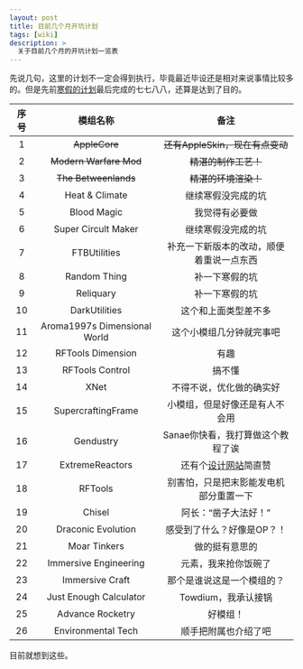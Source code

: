 ```yaml
---
layout: post
title: 目前几个月开坑计划
tags: [wiki]
description: >
  关于目前几个月的开坑计划一览表
---
```

先说几句，这里的计划不一定会得到执行，毕竟最近毕设还是相对来说事情比较多的。但是先前[寒假的计划](https://tartaricacid.github.io/2016/12/18/TheModSpolightPlan/)最后完成的七七八八，还算是达到了目的。

| 序号 | 模组名称 | 备注 |
| :----: | :-----: | :----: |
| 1 | ~~AppleCore~~| ~~还有AppleSkin，现在有点变动~~ |
| 2 | ~~Modern Warfare Mod~~ | ~~精湛的制作工艺！~~ |
| 3 | ~~The Betweenlands~~ | ~~精湛的环境渲染！~~ |
| 4 | Heat & Climate | 继续寒假没完成的坑 |
| 5 | Blood Magic | 我觉得有必要做 |
| 6 | Super Circult Maker | 继续寒假没完成的坑 |
| 7 | FTBUtilities | 补充一下新版本的改动，顺便着重说一点东西 |
| 8 | Random Thing | 补一下寒假的坑 |
| 9 | Reliquary | 补一下寒假的坑 |
| 10 | DarkUtilities | 这个和上面类型差不多 |
| 11 | Aroma1997s Dimensional World | 这个小模组几分钟就完事吧 |
| 12 | RFTools Dimension | 有趣 |
| 13 | RFTools Control | 搞不懂 |
| 14 | XNet | 不得不说，优化做的确实好 |
| 15 | SupercraftingFrame | 小模组，但是好像还是有人不会用 |
| 16 | Gendustry | Sanae你快看，我打算做这个教程了诶 |
| 17 | ExtremeReactors | 还有个[设计网站](http://br.sidoh.org/#reactor-prompt)简直赞 |
| 18 | RFTools | 别害怕，只是把末影能发电机部分重置一下 |
| 19 | Chisel | 阿长：“凿子大法好！” |
| 20 | Draconic Evolution | 感受到了什么？好像是OP？！|
| 21 | Moar Tinkers | 做的挺有意思的 |
| 22 | Immersive Engineering | 元素，我来抢你饭碗了 |
| 23 | Immersive Craft | 那个是谁说这是一个模组的？ |
| 24 | Just Enough Calculator | Towdium，我承认接锅 |
| 25 | Advance Rocketry | 好模组！ |
| 26 | Environmental Tech | 顺手把附属也介绍了吧 |

目前就想到这些。
